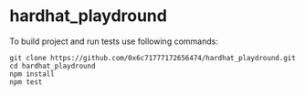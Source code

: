 # hardhat_playdround

To build project and run tests use following commands:

```shell
git clone https://github.com/0x6c71777172656474/hardhat_playdround.git
cd hardhat_playdround
npm install
npm test
```
